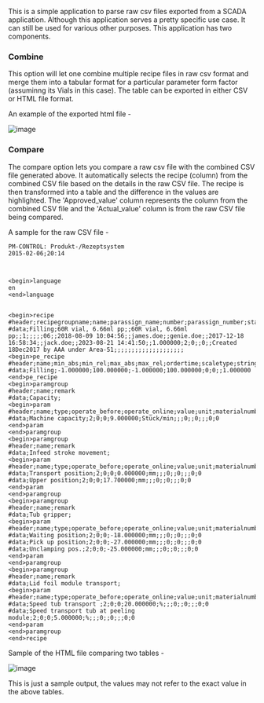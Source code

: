 </b>This is a simple application to parse raw csv files exported from a SCADA application. Although this application serves a pretty specific use case. It can still be used for various other purposes. This application has two components. </b>

<h3>Combine</h3>
This option will let one combine multiple recipe files in raw csv format and merge them into a tabular format for a particular parameter form factor (assuminng its Vials in this case). The table can be exported in either CSV or HTML file format.

An example of the exported html file - 

![image](https://github.com/abhiray92/RecipeParserApp/assets/42731567/e3cef3d6-2b31-4549-a5ec-364798a59dd1)


<h3>Compare</h3>
The compare option lets you compare a raw csv file with the combined CSV file generated above. It automatically selects the recipe (column) from the combined CSV file based on the details in the raw CSV file. The recipe is then transformed into a table and the difference in the values are highlighted. The 'Approved_value' column represents the column from the combined CSV file and the 'Actual_value' column is from the raw CSV file being compared.

A sample for the raw CSV file - 
```
PM-CONTROL: Produkt-/Rezeptsystem
2015-02-06;20:14



<begin>language
en
<end>language


<begin>recipe
#header;recipegroupname;name;parassign_name;number;parassign_number;state;shortname;parassign_shortname;endproductname;parassign_endproductname;version;parassign_version;date_of_release;parassign_date_of_release;release_person;parassign_release_person;builder;parassign_builder;builddate;parassign_builddate;changename;parassign_changename;changedate;parassign_changedate;normvalue;recipeoption;work_command;work_string;sequrity_command;sequrity_string;remark;user1;parassign_user1;user2;parassign_user2;user3;parassign_user3;user4;parassign_user4;user5;parassign_user5;user6;parassign_user6;user7;parassign_user7;user8;parassign_user8;user9;parassign_user9;user10;parassign_user10
#data;Filling;60R vial, 6.66ml pp;;60R vial, 6.66ml pp;;1;;;;;06;;2018-08-09 10:04:56;;james.doe;;genie.doe;;2017-12-18 16:58:34;;jack.doe;;2023-08-21 14:41:50;;1.000000;2;0;;0;;Created 18Dec2017 by AAA under Area-51;;;;;;;;;;;;;;;;;;;;
<begin>pe_recipe
#header;name;min_abs;min_rel;max_abs;max_rel;ordertime;scaletype;string;value
#data;Filling;-1.000000;100.000000;-1.000000;100.000000;0;0;;1.000000
<end>pe_recipe
<begin>paramgroup
#header;name;remark
#data;Capacity;
<begin>param
#header;name;type;operate_before;operate_online;value;unit;materialnumber;warehouse;scaletype;string;operate_limit;upper_limit;lower_limit;flags;is_material_param
#data;Machine capacity;2;0;0;9.000000;Stück/min;;;0;;0;;;0;0
<end>param
<end>paramgroup
<begin>paramgroup
#header;name;remark
#data;Infeed stroke movement;
<begin>param
#header;name;type;operate_before;operate_online;value;unit;materialnumber;warehouse;scaletype;string;operate_limit;upper_limit;lower_limit;flags;is_material_param
#data;Transport position;2;0;0;0.000000;mm;;;0;;0;;;0;0
#data;Upper position;2;0;0;17.700000;mm;;;0;;0;;;0;0
<end>param
<end>paramgroup
<begin>paramgroup
#header;name;remark
#data;Tub gripper;
<begin>param
#header;name;type;operate_before;operate_online;value;unit;materialnumber;warehouse;scaletype;string;operate_limit;upper_limit;lower_limit;flags;is_material_param
#data;Waiting position;2;0;0;-18.000000;mm;;;0;;0;;;0;0
#data;Pick up position;2;0;0;-27.000000;mm;;;0;;0;;;0;0
#data;Unclamping pos.;2;0;0;-25.000000;mm;;;0;;0;;;0;0
<end>param
<end>paramgroup
<begin>paramgroup
#header;name;remark
#data;Lid foil module transport;
<begin>param
#header;name;type;operate_before;operate_online;value;unit;materialnumber;warehouse;scaletype;string;operate_limit;upper_limit;lower_limit;flags;is_material_param
#data;Speed tub transport ;2;0;0;20.000000;%;;;0;;0;;;0;0
#data;Speed transport tub at peeling module;2;0;0;5.000000;%;;;0;;0;;;0;0
<end>param
<end>paramgroup
<end>recipe
```

Sample of the HTML file comparing two tables - 

![image](https://github.com/abhiray92/RecipeParserApp/assets/42731567/d9b0bd66-0e65-4542-a2fe-ebda24f2dedf)

This is just a sample output, the values may not refer to the exact value in the above tables.
